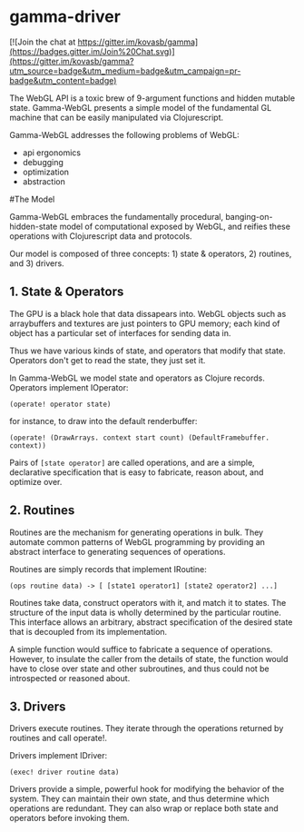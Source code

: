 # gamma-driver

[![Join the chat at https://gitter.im/kovasb/gamma](https://badges.gitter.im/Join%20Chat.svg)](https://gitter.im/kovasb/gamma?utm_source=badge&utm_medium=badge&utm_campaign=pr-badge&utm_content=badge)

The WebGL API is a toxic brew of 9-argument functions and hidden mutable state. Gamma-WebGL presents a simple model of the fundamental GL machine that can be easily manipulated via Clojurescript.  

Gamma-WebGL addresses the following problems of WebGL:
- api ergonomics 
- debugging 
- optimization
- abstraction

#The Model 

Gamma-WebGL embraces the fundamentally procedural, banging-on-hidden-state model of computational exposed by WebGL, and reifies these operations with Clojurescript data and protocols. 

Our model is composed of three concepts: 1) state & operators, 2) routines, and 3) drivers.

## 1. State & Operators

The GPU is a black hole that data dissapears into. WebGL objects such as arraybuffers and textures are just pointers to GPU memory; each kind of object has a particular set of interfaces for sending data in. 

Thus we have various kinds of state, and operators that modify that state. Operators don't get to read the state, they just set it.

In Gamma-WebGL we model state and operators as Clojure records. Operators implement IOperator:

```(operate! operator state)```

for instance, to draw into the default renderbuffer:

```(operate! (DrawArrays. context start count) (DefaultFramebuffer. context))```

Pairs of ```[state operator]``` are called operations, and are a simple, declarative specification that is easy to fabricate, reason about, and optimize over. 

## 2. Routines 

Routines are the mechanism for generating operations in bulk. They automate common patterns of WebGL programming by providing an abstract interface to generating sequences of operations. 

Routines are simply records that implement IRoutine:

```(ops routine data) -> [ [state1 operator1] [state2 operator2] ...]```

Routines take data, construct operators with it, and match it to states. The structure of the input data is wholly determined by the particular routine. This interface allows an arbitrary, abstract specification of the desired state that is decoupled from its implementation.  

A simple function would suffice to fabricate a sequence of operations. However, to insulate the caller from the details of state, the function would have to close over state and other subroutines, and thus could not be introspected or reasoned about.

## 3. Drivers

Drivers execute routines. They iterate through the operations returned by routines and call operate!.

Drivers implement IDriver:

```(exec! driver routine data)```

Drivers provide a simple, powerful hook for modifying the behavior of the system. They can maintain their own state, and thus determine which operations are redundant. They can also wrap or replace both state and operators before invoking them.

